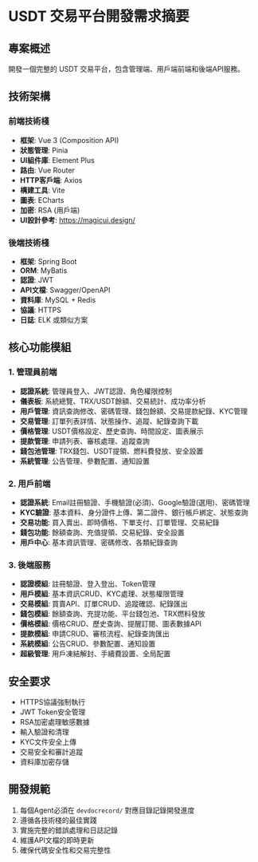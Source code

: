 


























# USDT 交易平台開發需求摘要

## 專案概述
開發一個完整的 USDT 交易平台，包含管理端、用戶端前端和後端API服務。

## 技術架構

### 前端技術棧
- **框架**: Vue 3 (Composition API)
- **狀態管理**: Pinia
- **UI組件庫**: Element Plus
- **路由**: Vue Router
- **HTTP客戶端**: Axios
- **構建工具**: Vite
- **圖表**: ECharts
- **加密**: RSA (用戶端)
- **UI設計參考**: https://magicui.design/

### 後端技術棧
- **框架**: Spring Boot
- **ORM**: MyBatis
- **認證**: JWT
- **API文檔**: Swagger/OpenAPI
- **資料庫**: MySQL + Redis
- **協議**: HTTPS
- **日誌**: ELK 或類似方案

## 核心功能模組

### 1. 管理員前端
- **認證系統**: 管理員登入、JWT認證、角色權限控制
- **儀表板**: 系統總覽、TRX/USDT餘額、交易統計、成功率分析
- **用戶管理**: 資訊查詢修改、密碼管理、錢包餘額、交易提款紀錄、KYC管理
- **交易管理**: 訂單列表詳情、狀態操作、追蹤、紀錄查詢下載
- **價格管理**: USDT價格設定、歷史查詢、時間設定、圖表展示
- **提款管理**: 申請列表、審核處理、追蹤查詢
- **錢包池管理**: TRX錢包、USDT提領、燃料費發放、安全設置
- **系統管理**: 公告管理、參數配置、通知設置

### 2. 用戶前端
- **認證系統**: Email註冊驗證、手機驗證(必須)、Google驗證(選用)、密碼管理
- **KYC驗證**: 基本資料、身分證件上傳、第二證件、銀行帳戶綁定、狀態查詢
- **交易功能**: 買入賣出、即時價格、下單支付、訂單管理、交易紀錄
- **錢包功能**: 餘額查詢、充值提領、交易紀錄、安全設置
- **用戶中心**: 基本資訊管理、密碼修改、各類紀錄查詢

### 3. 後端服務
- **認證模組**: 註冊驗證、登入登出、Token管理
- **用戶模組**: 基本資訊CRUD、KYC處理、狀態權限管理
- **交易模組**: 買賣API、訂單CRUD、追蹤確認、紀錄匯出
- **錢包模組**: 餘額查詢、充提功能、平台錢包池、TRX燃料發放
- **價格模組**: 價格CRUD、歷史查詢、提醒訂閱、圖表數據API
- **提款模組**: 申請CRUD、審核流程、紀錄查詢匯出
- **系統模組**: 公告CRUD、參數配置、通知設置
- **超級管理**: 用戶凍結解封、手續費設置、全局配置

## 安全要求
- HTTPS協議強制執行
- JWT Token安全管理
- RSA加密處理敏感數據
- 輸入驗證和清理
- KYC文件安全上傳
- 交易安全和審計追蹤
- 資料庫加密存儲

## 開發規範
1. 每個Agent必須在 `devdocrecord/` 對應目錄記錄開發進度
2. 遵循各技術棧的最佳實踐
3. 實施完整的錯誤處理和日誌記錄
4. 維護API文檔的即時更新
5. 確保代碼安全性和交易完整性